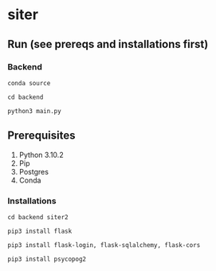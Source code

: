 # siter

## Run (see prereqs and installations first)

### Backend
  
  `conda source`

  `cd backend`

  `python3 main.py`

## Prerequisites
1. Python 3.10.2
2. Pip
3. Postgres
4. Conda

### Installations

`cd backend siter2`

`pip3 install flask`

`pip3 install flask-login, flask-sqlalchemy, flask-cors`

`pip3 install psycopog2`
